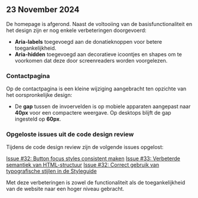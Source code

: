 ## 23 November 2024  
De homepage is afgerond. Naast de voltooiing van de basisfunctionaliteit en het design zijn er nog enkele verbeteringen doorgevoerd:  
- **Aria-labels** toegevoegd aan de donatieknoppen voor betere toegankelijkheid.  
- **Aria-hidden** toegevoegd aan decoratieve icoontjes en shapes om te voorkomen dat deze door screenreaders worden voorgelezen.  

### Contactpagina  
Op de contactpagina is een kleine wijziging aangebracht ten opzichte van het oorspronkelijke design:  
- De **gap** tussen de invoervelden is op mobiele apparaten aangepast naar **40px** voor een compactere weergave. Op desktops blijft de gap ingesteld op **60px**.  

### Opgeloste issues uit de code design review  
Tijdens de code design review zijn de volgende issues opgelost:  

[Issue #32: Button focus styles consistent maken](https://github.com/DivaniNL/look-and-feel-corporate-identity/issues/32)
[Issue #33: Verbeterde semantiek van HTML-structuur](https://github.com/DivaniNL/look-and-feel-corporate-identity/issues/33)
[Issue #32: Correct gebruik van typografische stijlen in de Styleguide](https://github.com/DivaniNL/redpers-styleguide/issues/32)

Met deze verbeteringen is zowel de functionaliteit als de toegankelijkheid van de website naar een hoger niveau gebracht.